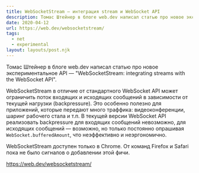 ```yaml
---
title: WebSocketStream — интеграция stream и WebSocket API
description: Томас Штейнер в блоге web.dev написал статью про новое экспериментальное API
date: 2020-04-12
url: https://web.dev/websocketstream/
tags:
  - net
  - experimental
layout: layouts/post.njk
---
```

Томас Штейнер в блоге web.dev написал статью про новое экспериментальное API — "WebSocketStream: integrating streams with the WebSocket API".

WebSocketStream в отличие от стандартного WebSocket API может ограничить поток входящих и исходящих сообщений в зависимости от текущей нагрузки (backpressure). Это особенно полезно для приложений, которые передают много траффика: видеоконференции, шаринг рабочего стала и т.п. В текущей версии WebSocket API реализовать backpressure для входящих сообщений невозможно, для исходящих сообщений — возможно, но только постоянно опрашивая `WebSocket.bufferedAmount`, что неэффективно и неэргономично.

WebSocketStream доступен только в Chrome. От команд Firefox и Safari пока не было сигналов о добавлении этой фичи.

https://web.dev/websocketstream/
